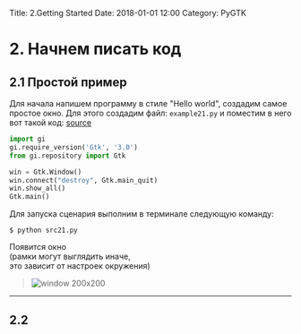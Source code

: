 Title: 2.Getting Started
Date: 2018-01-01 12:00
Category: PyGTK

# 2. Начнем писать код
## 2.1 Простой пример

Для начала напишем программу в стиле "Hello world", создадим самое простое окно. Для этого создадим файл: `example21.py` и поместим в него вот такой код: [source](/examples/src21.py)

```python
import gi
gi.require_version('Gtk', '3.0')
from gi.repository import Gtk

win = Gtk.Window()
win.connect("destroy", Gtk.main_quit)
win.show_all()
Gtk.main()
```

Для запуска сценария выполним в терминале следующую команду:
```shell
$ python src21.py
```

Появится окно  
(рамки могут выглядить иначе,  
это зависит от настроек окружения)
> ![window 200x200](/img/src21.png "Окно 200х200")




---

## 2.2

